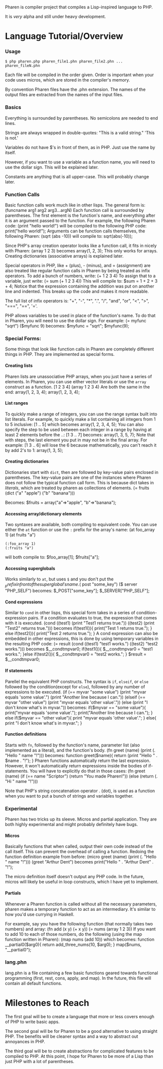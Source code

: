Pharen is compiler project that compiles a Lisp-inspired language to PHP.

It is _very_ alpha and still under heavy development.

Language Tutorial/Overview
=================
### Usage
	$ php pharen.php pharen_file1.phn pharen_file2.phn ... pharen_fileN.phn

Each file will be compiled in the order given. Order is important when your code
uses micros, which are stored in the compiler's memory.

By convention Pharen files have the .phn extension. The names of the output files
are extracted from the names of the input files.

### Basics
Everything is surrounded by parentheses. No semicolons are needed to end lines.

Strings are always wrapped in double-quotes:
	"This is a valid string."
	'This is not.'

Variables do not have $'s in front of them, as in PHP. Just use the name by itself.

However, if you want to use a variable as a function name, you will need to
use the dollar sign. This will be explained later.

Constants are anything that is all upper-case. This will probably change later.

### Function Calls
Basic function calls work much like in other lisps. The general form is:
	(funcname arg1 arg2 arg3...argN)
Each function call is surrounded by parentheses. The first element is the function's name,
and everything after it is an argument passed to the function. For example, the following Pharen code:
	(print "hello world!")
will be compiled to the following PHP code:
	print("hello world!");
Arguments can be function calls themselves, the following Pharen:
	(sqrt (abs -10))
will compile to:
	sqrt(abs(-10));

Since PHP's array creation operator looks like a function call, it fits in nicely with Pharen:
	(array 1 2 3)
becomes
	array(1, 2, 3);
This only works for arrays. Creating dictionaries (associative arrays) is explained later.

Special operators in PHP, like + (plus), - (minus), and = (assignment) are also treated like regular
function calls in Pharen by being treated as infix operators. To add a bunch of numbers, write:
	(+ 1 2 3 4)
To assign that to a variable, just write:
	(= sum
		(+ 1 2 3 4))
This will compile to:
	$sum = 1 + 2 + 3 + 4;
Notice that the expression containing the addition was put on another line and indented.
This breaks up the code and makes it more readable.

The full list of infix operators is: "+", "-", "*", ".", "/", "and", "or", "<", ">", "===", "==", '='.

PHP allows variables to be used in place of the function's name. To do that in Pharen,
you will need to use the dollar sign. For example:
	(= myfunc "sqrt")
	($myfunc 9)
becomes:
	$myfunc = "sqrt";
	$myfunc(9);

### Special Forms:
Some things that look like function calls in Pharen are completely different things in PHP.
They are implemented as special forms.

#### Creating lists
Pharen lists are unassociative PHP arrays, when you just have a series of elements. In Pharen,
you can use either vector literals or use the `array` construct as a function.
	[1 2 3 4]
	(array 1 2 3 4)
Are both the same in the end:
	array(1, 2, 3, 4);
	array(1, 2, 3, 4);
	
#### List ranges
To quickly make a range of integers, you can use the range syntax built into list literals. For example,
to quickly make a list containing all integers from 1 to 5 inclusive:
	[1 .. 5]
which becomes
	array(1, 2, 3, 4, 5);
You can also specify the step to be used between each integer in a range by having at least 2 elements before the ..:
	[1 3 .. 7]
becomes:
	array(1, 3, 5, 7);
Note that with steps, the last element you put in may not be in the final array. For example:
	[1 3 .. 6]
will lose the 6 because mathematically, you can't reach it by add 2's to 1:
	array(1, 3, 5);

#### Creating dictionaries
Dictionaries start with `dict`, then are followed by key-value pairs enclosed in parentheses.
The key-value pairs are one of the instances where Pharen does not follow the typical function call form.
This is because dict takes in *literals*, which are treated by pharen as collections of elements.
	(= fruits (dict
		("a" "apple")
		("b" "banana")))
		
Becomes:
	$fruits = array("a"=>"apple", "b"=>"banana");
	
#### Accessing array/dictionary elements
Two syntaxes are available, both compiling to equivalent code. You can use either the `at` function
or use the `:` prefix for the array's name:
	(at foo_array 1)
	(at fruits "a")
	
	(:foo_array 1)
	(:fruits "a")
	
will both compile to:
	$foo_array[1];
	$fruits["a"];
	
#### Accessing superglobals
Works similarly to `at`, but uses `$` and you don't put the $_ prefix in front of the superglobal's name.
	($ post "some_key")
	($ server "PHP_SELF")
becomes:
	$_POST["some_key"];
	$_SERVER["PHP_SELF"];

#### Cond expressions
Similar to `cond` in other lisps, this special form takes in a series of condition-expression pairs.
If a condition evaluates to true, the expression that comes with it is executed.
(cond
	((test1) (print "Test1 returns true."))
	((test2) (print "Test2" returns true.")))
becomes
	if(test1()){
		print("Test 1 returns true.");
	}
	else if(test2()){
		print("Test 2 returns true.");
	}
A cond expression can also be embedded in other expressions, this is done by using temporary variables
in the resulting PHP code:
	(= result (cond
		((test1) "test1 works.")
		((test2) "test2 works.")))
becomes
	$__condtmpvar0;
	if(test1()){
		$__condtmpvar0 = "test1 works.";
	}else if(test2()){
		$__condtmpvar0 = "test2 works.";
	}
	$result = $__condtmpvar0;

#### If statements
Parellel the equivalent PHP constructs.
The syntax is `if`, `elseif`, or `else` followed by the condition(except for `else`),
followed by any number of expressions to be executed.
	(if (== myvar "some value")
		(print "myvar equals 'some value'.")
		(print "Another line because I can."))
	(elseif (== myvar "other value")
		(print "myvar equals 'other value'."))
	(else
		(print "I don't know what's in myvar."))
becomes:
	if($myvar == "some value"){
		print("myvar equals 'some value'.");
		print("Another line because I can.");
	}
	else if($myvar == "other value"){
		print "myvar equals 'other value'.";
	}
	else{
		print "I don't know what's in myvar.";
	}
	
#### Function definitions
Starts with `fn`, followed by the function's name, parameter list (also implemented as a literal), and the function's body.
	(fn greet (name)
		(print (. "Hello " name "!")))
becomes:
	function greet($name){
		return (print "Hello " . $name . "!");
	}
Pharen functions automatically return the last expression. However, it won't automatically return expressions inside
the bodies of if-statements. You will have to explicitly do that in those cases:
	(fn greet (name)
		(if (== name "Scriptor")
			(return "You  made Pharen!"))
		(else
			(return (. "Hi " name "!")))
			
Note that PHP's string concatenation operator . (dot), is used as a function when you want to
put a bunch of strings and variables together.

### Experimental
Pharen has two tricks up its sleeve. Micros and partial application. They are both highly
experimental and might probably definitely have bugs.

#### Micros
Basically functions that when called, output their own code instead of the call itself. This can prevent the overhead
of calling a function. Redoing the function definition example from before:
	(micro greet (name)
		(print (. "Hello " name "!")))
	(greet "Arthur Dent")
becomes
	print("Hello " . "Arthur Dent" . "!");

The micro definition itself doesn't output any PHP code. In the future, micros will likely be useful
in loop constructs, which I have yet to implement.

#### Partials
Whenever a Pharen function is called without all the necessary parameters, pharen makes a temporary function
to act as an intermediary. It's similar to how you'd use currying in Haskell.

For example, say you have the following function (that normally takes two numbers) and array:
	(fn add (x y)
		(+ x y))
	(= nums (array 1 2 3))
If you want to add 10 to each of those numbers, do the following (using the map function written in Pharen):
	(map nums (add 10))
which becomes:
	function __partial0($arg0){
		return add_three_nums(10, $arg0);
	}
	map($nums, "__partial0");
	
### lang.phn
lang.phn is a file containing a few basic functions geared towards functional programming
(first, rest, cons, apply, and map). In the future, this file will contain all default functions.

Milestones to Reach
===================
The first goal will be to create a language that more or less covers enough of PHP
to write basic apps.

The second goal will be for Pharen to be a good alternative to using straight PHP. The benefits
will be cleaner syntax and a way to abstract out annoyances in PHP.

The third goal will be to create abstractions for complicated features to be compiled to PHP.
At this point, I hope for Pharen to be more of a Lisp than just PHP with a lot of parentheses.